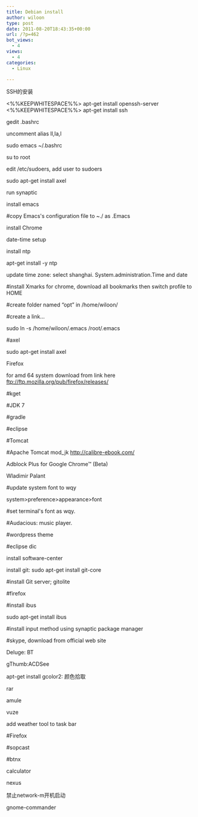 ```yaml
---
title: Debian install
author: wiloon
type: post
date: 2011-08-20T18:43:35+00:00
url: /?p=462
bot_views:
  - 4
views:
  - 4
categories:
  - Linux

---
```

SSH的安装

<%%KEEPWHITESPACE%%> apt-get install openssh-server  
<%%KEEPWHITESPACE%%> apt-get install ssh

gedit .bashrc
   
uncomment alias ll,la,l
   
sudo emacs ~/.bashrc

su to root
   
edit /etc/sudoers, add user to sudoers
   
sudo apt-get install axel
   
run synaptic
   
install emacs
   
#copy Emacs's configuration file to ~./ as .Emacs
   
install Chrome

date-time setup
   
install ntp
   
apt-get install -y ntp
   
update time zone: select shanghai. System.administration.Time and date

#install Xmarks for chrome, download all bookmarks then switch profile to HOME
   
#create folder named “opt” in /home/wiloon/

#create a link…
   
sudo ln -s /home/wiloon/.emacs /root/.emacs
   
#axel
   
sudo apt-get install axel

Firefox

for amd 64 system download from link here ftp://ftp.mozilla.org/pub/firefox/releases/

#kget

#JDK 7
   
#gradle
   
#eclipse
   
#Tomcat
   
#Apache Tomcat mod_jk
http://calibre-ebook.com/
   
Adblock Plus for Google Chrome™ (Beta)
   
Wladimir Palant
   
#update system font to wqy
   
system>preference>appearance>font
   
#set terminal's font as wqy.
   
#Audacious: music player.
   
#wordpress theme
   
#eclipse dic

install software-center

install git: sudo apt-get install git-core

#install Git server; gitolite

#firefox

#install ibus

sudo apt-get install ibus

#install input method using synaptic package manager

#skype, download from official web site

Deluge: BT

gThumb:ACDSee

apt-get install gcolor2: 颜色拾取

rar

amule

vuze

add weather tool to task bar
   
#Firefox

#sopcast

#btnx

calculator

nexus

禁止network-m开机启动

gnome-commander